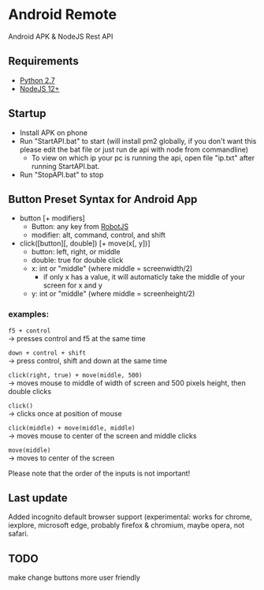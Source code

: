 # Android Remote
Android APK &amp; NodeJS Rest API

## Requirements
* [Python 2.7](https://www.python.org/downloads/release/python-2717/)
* [NodeJS 12+](https://nodejs.org/en/)  

## Startup
* Install APK on phone
* Run "StartAPI.bat" to start (will install pm2 globally, if you don't want this please edit the bat file or just run de api with node from commandline)
   * To view on which ip your pc is running the api, open file "ip.txt" after running StartAPI.bat.
* Run "StopAPI.bat" to stop  

## Button Preset Syntax for Android App
* button [+ modifiers]
    * Button: any key from [RobotJS](http://robotjs.io/docs/syntax#keys)
    * modifier: alt, command, control, and shift  
* click([button][, double]) [+ move(x[, y])]
    * button: left, right, or middle
    * double: true for double click
    * x: int or "middle" (where middle = screenwidth/2)
        * if only x has a value, it will automaticly take the middle of your screen for x and y
    * y: int or "middle" (where middle = screenheight/2)  

### examples: 
``` f5 + control ```  
-> presses control and f5 at the same time  
  
``` down + control + shift ```  
-> press control, shift and down at the same time  
  
``` click(right, true) + move(middle, 500) ```  
-> moves mouse to middle of width of screen and 500 pixels height, then double clicks  
  
``` click() ```  
-> clicks once at position of mouse  
  
``` click(middle) + move(middle, middle) ```  
-> moves mouse to center of the screen and middle clicks  
  
``` move(middle) ```  
-> moves to center of the screen  
  
Please note that the order of the inputs is not important!  

## Last update
Added incognito default browser support (experimental: works for chrome, iexplore, microsoft edge, probably firefox & chromium, maybe opera, not safari.  

## TODO
make change buttons more user friendly
